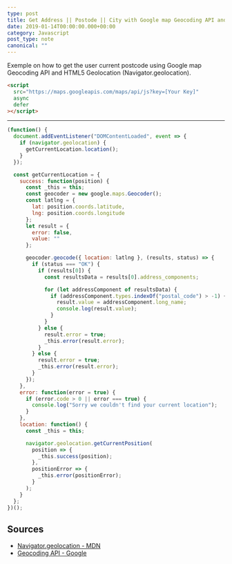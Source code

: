 ```yaml
---
type: post
title: Get Address || Postode || City with Google map Geocoding API and HTML5 Geolocation
date: 2019-01-14T00:00:00.000+00:00
category: Javascript
post_type: note
canonical: ""
---
```


Exemple on how to get the user current postcode using Google map Geocoding API and HTML5 Geolocation (Navigator.geolocation).

```html
<script
  src="https://maps.googleapis.com/maps/api/js?key=[Your Key]"
  async
  defer
></script>
```

---

```js
(function() {
  document.addEventListener("DOMContentLoaded", event => {
    if (navigator.geolocation) {
      getCurrentLocation.location();
    }
  });

  const getCurrentLocation = {
    success: function(position) {
      const _this = this;
      const geocoder = new google.maps.Geocoder();
      const latlng = {
        lat: position.coords.latitude,
        lng: position.coords.longitude
      };
      let result = {
        error: false,
        value: ""
      };

      geocoder.geocode({ location: latlng }, (results, status) => {
        if (status === "OK") {
          if (results[0]) {
            const resultsData = results[0].address_components;

            for (let addressComponent of resultsData) {
              if (addressComponent.types.indexOf("postal_code") > -1) {
                result.value = addressComponent.long_name;
                console.log(result.value);
              }
            }
          } else {
            result.error = true;
            _this.error(result.error);
          }
        } else {
          result.error = true;
          _this.error(result.error);
        }
      });
    },
    error: function(error = true) {
      if (error.code > 0 || error === true) {
        console.log("Sorry we couldn't find your current location");
      }
    },
    location: function() {
      const _this = this;

      navigator.geolocation.getCurrentPosition(
        position => {
          _this.success(position);
        },
        positionError => {
          _this.error(positionError);
        }
      );
    }
  };
})();
```

## Sources

- [Navigator.geolocation - MDN](https://developer.mozilla.org/en-US/docs/Web/API/Navigator/geolocation)
- [Geocoding API - Google](https://developers.google.com/maps/documentation/geocoding/start)
